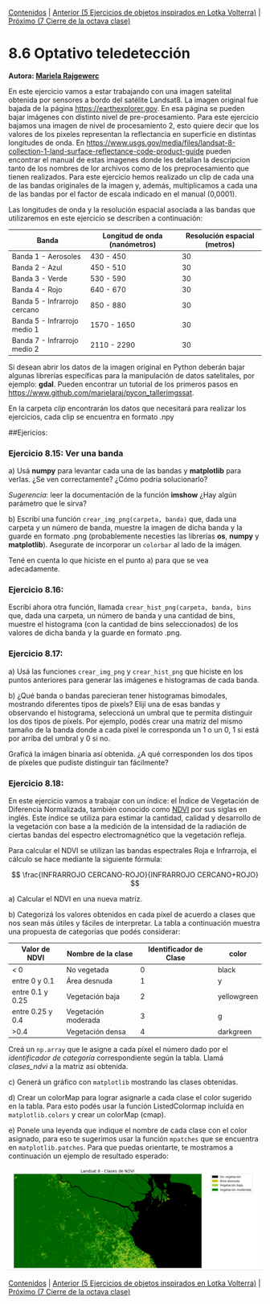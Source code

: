 [Contenidos](../Contenidos.md) \| [Anterior (5 Ejercicios de objetos inspirados en Lotka Volterra)](05_Ejs_OOP_Volterra.md) \| [Próximo (7 Cierre de la octava clase)](07_Cierre.md)

# 8.6 Optativo teledetección

**Autora: [Mariela Rajgewerc](https://github.com/marielaraj/)**

En este ejercicio vamos a estar trabajando con una imagen satelital obtenida por sensores a bordo del satélite Landsat8. La imagen original fue bajada de la página https://earthexplorer.gov. En esa página se pueden bajar imágenes con distinto nivel de pre-procesamiento. Para este ejercicio bajamos una imagen de nivel de procesamiento 2, esto quiere decir que los valores de los pixeles representan la reflectancia en superficie en distintas longitudes de onda. En https://www.usgs.gov/media/files/landsat-8-collection-1-land-surface-reflectance-code-product-guide pueden encontrar el manual de estas imagenes donde les detallan la descripcion tanto de los nombres de lor archivos como de los preprocesamiento que tienen realizados. Para este ejercicio hemos realizado un clip de cada una de las bandas originales de la imagen y, además, multiplicamos a cada una de las bandas por el factor de escala indicado en el manual (0,0001).

Las longitudes de onda y la resolución espacial asociada a las bandas que utilizaremos en este ejercicio se describen a continuación:


| Banda                        | Longitud de onda (nanómetros) | Resolución espacial (metros) |
| ---------------------------- | ----------------------------- | ---------------------------- |
| Banda 1 - Aerosoles          | 430 - 450                       | 30                           |
| Banda 2 - Azul               | 450 - 510                       | 30                           |
| Banda 3 - Verde              | 530 - 590                       | 30                           |
| Banda 4 - Rojo               | 640 - 670                       | 30                           |
| Banda 5 - Infrarrojo cercano | 850 - 880                       | 30                           |
| Banda 5 - Infrarrojo medio 1 | 1570 - 1650                   | 30                           |
| Banda 7 - Infrarrojo medio 2 | 2110 - 2290                   | 30                           |

Si desean abrir los datos de la imagen original en Python deberán bajar algunas librerías específicas para la manipulación de datos satelitales, por ejemplo: **gdal**. Pueden encontrar un tutorial de los primeros pasos  en https://www.github.com/marielaraj/pycon_tallerimgssat.

En la carpeta *clip* encontrarán los datos que necesitará para realizar los ejercicios, cada clip se encuentra en formato .npy

##Ejericios:

### Ejercicio 8.15: Ver una banda
a) Usá **numpy** para levantar cada una de las bandas y **matplotlib** para verlas.
¿Se ven correctamente? ¿Cómo podría solucionarlo?

_Sugerencia_: leer la documentación de la función **imshow** ¿Hay algún parámetro que le sirva?


b) Escribí una función `crear_img_png(carpeta, banda)` que, dada una carpeta y un número de banda, muestre la imagen de dicha banda y la guarde en formato .png (probablemente necesties las librerías **os**, **numpy** y **matplotlib**). Asegurate de incorporar un `colorbar` al lado de la imágen.

Tené en cuenta lo que hiciste en el punto a) para que se vea adecadamente.


### Ejercicio 8.16: 
Escribí ahora otra función, llamada `crear_hist_png(carpeta, banda, bins` que, dada una carpeta, un número de banda y una cantidad de bins, muestre el histograma (con la cantidad de bins seleccionados) de los valores de dicha banda y la guarde en formato .png.

### Ejercicio 8.17: 
a) Usá las funciones `crear_img_png` y `crear_hist_png` que hiciste en los puntos anteriores para generar las imágenes e histogramas de cada banda.

b) ¿Qué banda o bandas parecieran tener histogramas bimodales, mostrando diferentes tipos de pixels? Elijí una de esas bandas y observando el histograma, seleccioná un umbral que te permita distinguir los dos tipos de píxels. Por ejemplo, podés crear una matriz del mismo tamaño de la banda donde a cada píxel le corresponda un 1 o un 0, 1 si está por arriba del umbral y 0 si no.

Graficá la imágen binaria así obtenida. ¿A qué corresponden los dos tipos de píxeles que pudiste distinguir tan fácilmente?

### Ejercicio 8.18: 
En este ejercicio vamos a trabajar con un índice: el Índice de Vegetación de Diferencia Normalizada, también conocido como [NDVI](https://es.wikipedia.org/wiki/%C3%8Dndice_de_vegetaci%C3%B3n_de_diferencia_normalizada) por sus siglas en inglés. Este índice se utiliza para estimar la cantidad, calidad y desarrollo de la vegetación con base a la medición de la intensidad de la radiación de ciertas bandas del espectro electromagnético que la vegetación refleja.

Para calcular el NDVI se utilizan las bandas espectrales Roja e Infrarroja, el cálculo se hace mediante la siguiente fórmula:

$$ \frac{INFRARROJO CERCANO-ROJO}{INFRARROJO CERCANO+ROJO} $$


a) Calcular el NDVI en una nueva matriz.

b) Categorizá los valores obtenidos en cada píxel de acuerdo a clases que nos sean más útiles y fáciles de interpretar. La tabla a continuación muestra una propuesta de categorías que podés considerar:



| Valor de NDVI    | Nombre de la clase  | Identificador de Clase | color       |
| ---------------- | ------------------- | ---------------------- | ----------- |
| < 0              | No vegetada         | 0                      | black       |
| entre 0 y 0.1    | Área desnuda        | 1                      | y           |
| entre 0.1 y 0.25 | Vegetación baja     | 2                      | yellowgreen |
| entre 0.25 y 0.4 | Vegetación moderada | 3                      | g           |
| >0.4             | Vegetación densa    | 4                      | darkgreen   |


Creá un `np.array` que le asigne a cada píxel el número dado por el *identificador de categoría* correspondiente según la tabla. Llamá *clases_ndvi* a la matriz así obtenida.

c) Generá un gráfico con `matplotlib` mostrando las clases obtenidas.

d) Crear un colorMap para lograr asignarle a cada clase el color sugerido en la tabla. Para esto podés usar la función ListedColormap incluída en `matplotlib.colors`  y crear un  colorMap (cmap).

e) Ponele una leyenda que indique el nombre de cada clase con el color asignado, para eso te sugerimos usar la función `mpatches` que se encuentra en `matplotlib.patches`. Para que puedas orientarte, te mostramos a continuación un ejemplo de resultado esperado:


![](./img.png)



[Contenidos](../Contenidos.md) \| [Anterior (5 Ejercicios de objetos inspirados en Lotka Volterra)](05_Ejs_OOP_Volterra.md) \| [Próximo (7 Cierre de la octava clase)](07_Cierre.md)

